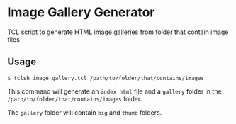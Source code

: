 Image Gallery Generator
=======================

TCL script to generate HTML image galleries from folder that contain image files

Usage
-----

    $ tclsh image_gallery.tcl /path/to/folder/that/contains/images

This command will generate an `index.html` file and a `gallery` folder in the `/path/to/folder/that/contains/images` folder.

The `gallery` folder will contain `big` and `thumb` folders.


